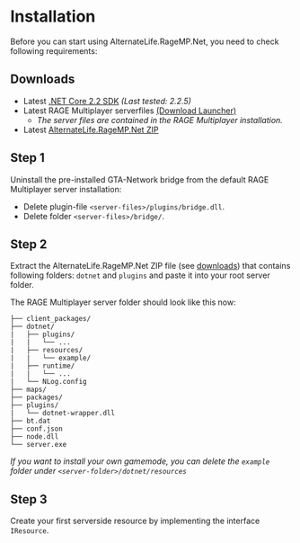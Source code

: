 # **Installation**

Before you can start using AlternateLife.RageMP.Net, you need to check following requirements:

## Downloads

- Latest [.NET Core 2.2 SDK](https://www.microsoft.com/net/download/dotnet-core/2.2) *(Last tested: 2.2.5)*
- Latest RAGE Multiplayer serverfiles [(Download Launcher)](https://www.rage.mp)    
   - *The server files are contained in the RAGE Multiplayer installation.*
- Latest [AlternateLife.RageMP.Net ZIP](https://github.com/AlternateLife/RageMP.Net/releases/latest)

## Step 1

Uninstall the pre-installed GTA-Network bridge from the default RAGE Multiplayer server installation:

- Delete plugin-file `<server-files>/plugins/bridge.dll`.
- Delete folder `<server-files>/bridge/`.

## Step 2

Extract the AlternateLife.RageMP.Net ZIP file (see [downloads](#downloads)) that contains following folders: `dotnet` and `plugins` and paste it into your root server folder.

The RAGE Multiplayer server folder should look like this now:

```text
├── client_packages/
├── dotnet/
|   ├── plugins/
|   |   └── ...
|   ├── resources/
|   |   └── example/
|   ├── runtime/
|   |   └── ...
|   └── NLog.config
├── maps/
├── packages/
├── plugins/
|   └── dotnet-wrapper.dll
├── bt.dat
├── conf.json
├── node.dll
└── server.exe
```

*If you want to install your own gamemode, you can delete the `example` folder under `<server-folder>/dotnet/resources`*

## Step 3

Create your first serverside resource by implementing the interface `IResource`.
